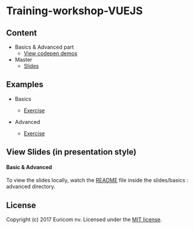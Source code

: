 # Training-workshop-VUEJS

## Content

- Basics & Advanced part
    - [View codepen demos](http://codepen.io/collection/AVKRvq/)
- Master
    - [Slides](./slides/master/vuejs-master.md)

## Examples

- Basics
    - [Exercise](http://puffy-order.surge.sh/)

- Advanced
    - [Exercise](http://spurious-veil.surge.sh)


## View Slides (in presentation style)

#### Basic & Advanced

To view the slides locally, watch the [README](./slides/basics_advanced/README.markdown) file inside the slides/basics : advanced directory.

## License

Copyright (c) 2017 Euricom nv. Licensed under the [MIT license](https://opensource.org/licenses/MIT).
